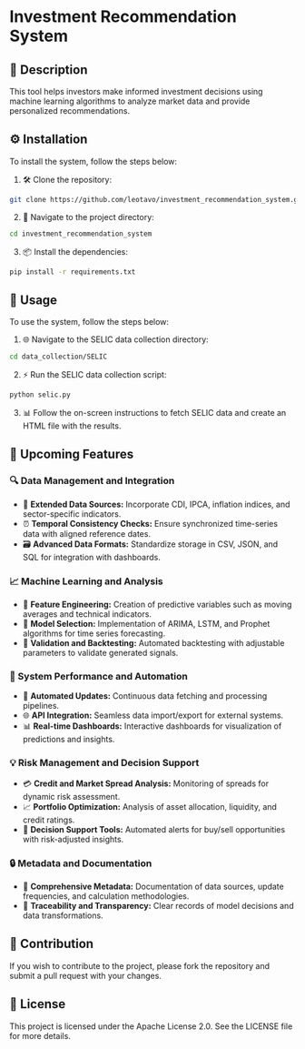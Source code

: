 
# Investment Recommendation System

## 📄 Description
This tool helps investors make informed investment decisions using machine learning algorithms to analyze market data and provide personalized recommendations.

## ⚙️ Installation
To install the system, follow the steps below:

1. 🛠️ Clone the repository:
```bash
git clone https://github.com/leotavo/investment_recommendation_system.git
```
2. 📂 Navigate to the project directory:
```bash
cd investment_recommendation_system
```
3. 📦 Install the dependencies:
```bash
pip install -r requirements.txt
```

## 🚀 Usage
To use the system, follow the steps below:

1. 🌐 Navigate to the SELIC data collection directory:
```bash
cd data_collection/SELIC
```
2. ⚡ Run the SELIC data collection script:
```bash
python selic.py
```
3. 📊 Follow the on-screen instructions to fetch SELIC data and create an HTML file with the results.

## 🌟 Upcoming Features

### 🔍 Data Management and Integration
- 📡 **Extended Data Sources:** Incorporate CDI, IPCA, inflation indices, and sector-specific indicators.
- ⏰ **Temporal Consistency Checks:** Ensure synchronized time-series data with aligned reference dates.
- 🗃️ **Advanced Data Formats:** Standardize storage in CSV, JSON, and SQL for integration with dashboards.

### 📈 Machine Learning and Analysis
- 🧮 **Feature Engineering:** Creation of predictive variables such as moving averages and technical indicators.
- 🤖 **Model Selection:** Implementation of ARIMA, LSTM, and Prophet algorithms for time series forecasting.
- 🔄 **Validation and Backtesting:** Automated backtesting with adjustable parameters to validate generated signals.

### 🚀 System Performance and Automation
- 🔄 **Automated Updates:** Continuous data fetching and processing pipelines.
- 🌐 **API Integration:** Seamless data import/export for external systems.
- 📊 **Real-time Dashboards:** Interactive dashboards for visualization of predictions and insights.

### 💡 Risk Management and Decision Support
- 💳 **Credit and Market Spread Analysis:** Monitoring of spreads for dynamic risk assessment.
- 📈 **Portfolio Optimization:** Analysis of asset allocation, liquidity, and credit ratings.
- 🏦 **Decision Support Tools:** Automated alerts for buy/sell opportunities with risk-adjusted insights.

### 🔒 Metadata and Documentation
- 📝 **Comprehensive Metadata:** Documentation of data sources, update frequencies, and calculation methodologies.
- 🔎 **Traceability and Transparency:** Clear records of model decisions and data transformations.

## 🤝 Contribution
If you wish to contribute to the project, please fork the repository and submit a pull request with your changes.

## 📝 License
This project is licensed under the Apache License 2.0. See the LICENSE file for more details.
